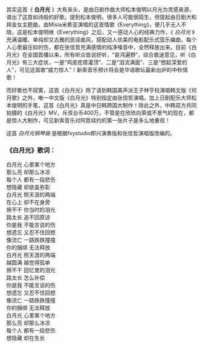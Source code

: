 

其实这首《 **白月光**
》大有来头，是由日剧作曲大师松本俊明以月光为灵感来源，谱出了这首如诗般的好歌。提到松本俊明，很多人可能很陌生，但提起由日剧大和拜金女主题曲，由Misia米希亚演唱的这首情歌《Everything》，便几乎无人不晓，这是松本俊明继《Everything》之后，又一感动人心的经典力作，《
_白月光_
》充满温暖、单纯却又古雅的民谣曲风，搭配动人优美的电影配乐式弦乐编曲，每个人心里最压抑的伤，都在张信哲充满感情的纯净嗓音中，全然释放出来。目前《白月光》在全国首播以来，所有听众皆说好听，“哀鸿遍野”，综合歌迷意见，听《白月光》有三大症状，一是“鸡皮疙瘩灌顶”、二是“泪流满面”、三是“想起深爱的人”，可见这首歌“威力惊人”！新索音乐预计将会是华语歌坛最新出炉的中秋情歌！

而好歌也不寂寞，这首《白月光》除了请到韩国美声派王子林亨柱演唱韩文版《何月歌》之外，唯一中文版《白月光》特别指定由张信哲演唱，加上日剧配乐大师松本俊明的手笔，这首《白月光》真是中日韩跨国大制作！除此之外，中韩双方共同拍摄的《白月光》MV，斥资台币400万，不管是在欣欣向荣或不景气的现在，都是惊人大制作，可见新索音乐对阿哲续约的第一张片子是多么地重视！

这首 _白月光钢琴曲_ 是根据fxystudio即兴演奏版和张信哲演唱版改编的。

### 《白月光》歌词：

白月光 心里某个地方  
那么亮 却那么冰凉  
每个人 都有一段悲伤  
想隐藏 却欲盖弥彰  
白月光 照天涯的两端  
在心上 却不在身旁  
擦不干 你当时的泪光  
路太长 追不回原谅  
你是我 不能言说的伤  
想遗忘 又忍不住回想  
像流亡 一路跌跌撞撞  
你的捆绑 无法释放  
白月光 照天涯的两端  
越圆满 越觉得孤单  
擦不干 回忆里的泪光  
路太长 怎么补偿  
你是我 不能言说的伤  
想遗忘 又忍不住回想  
像流亡 一路跌跌撞撞  
你的捆绑 无法释放  
白月光 心里某个地方  
那么亮 却那么冰凉  
每个人 都有一段悲伤  
想隐藏 却在生长

